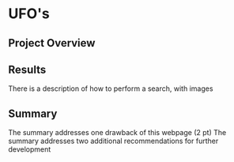 # UFO's

## Project Overview



## Results
There is a description of how to perform a search, with images


## Summary
The summary addresses one drawback of this webpage (2 pt)
The summary addresses two additional recommendations for further development
